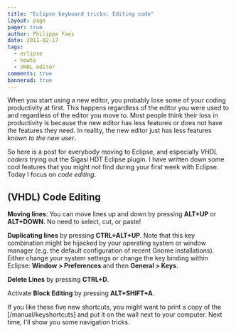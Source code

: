 ```yaml
---
title: "Eclipse keyboard tricks: Editing code"
layout: page 
pager: true
author: Philippe Faes
date: 2011-02-17
tags: 
  - eclipse
  - howto
  - VHDL editor
comments: true
bannerad: true
---
```


When you start using a new editor, you probably lose some of your coding productivity at first. This happens regardless of the editor you were used to and regardless of the editor you move to. Most people think their loss in productivity is because the new editor has less features or does not have the features they need. In reality, the new editor just has less features <em>known to the new user</em>.

So here is a post for everybody moving to Eclipse, and especially <em>VHDL coders</em> trying out the Sigasi HDT Eclipse plugin. I have written down some cool features that you might not find during your first week with Eclipse. Today I focus on <em>code editing</em>.


## (VHDL) Code Editing

**Moving lines**: You can move lines up and down by pressing **ALT+UP** or **ALT+DOWN**. No need to select, cut, or paste!

**Duplicating lines** by pressing **CTRL+ALT+UP**. Note that this key combination might be hijacked by your operating system or window manager (e.g. the default configuration of recent Gnome installations). Either change your system settings or change the key binding within Eclipse: **Window > Preferences** and then **General > Keys**. 

**Delete Lines** by pressing **CTRL+D**.

Activate **Block Editing** by pressing **ALT+SHIFT+A**.

If you like these five new shortcuts, you might want to print a copy of the [/manual/keyshortcuts] and put it on the wall next to your computer. Next time, I'll show you some navigation tricks.